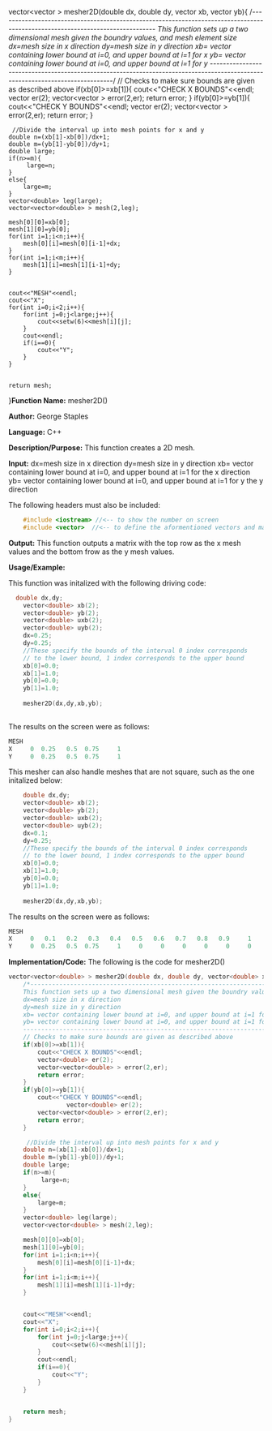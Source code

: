 vector<vector<double> > mesher2D(double dx, double dy, vector<double> xb, vector<double> yb){
    /*------------------------------------------------------------------------------------------------------------------------------
    This function sets up a two dimensional mesh given the boundry values, and mesh element size
    dx=mesh size in x direction
    dy=mesh size in y direction
    xb= vector containing lower bound at i=0, and upper bound at i=1 for x
    yb= vector containing lower bound at i=0, and upper bound at i=1 for y
    ------------------------------------------------------------------------------------------------------------------------------*/
    // Checks to make sure bounds are given as described above
    if(xb[0]>=xb[1]){
        cout<<"CHECK X BOUNDS"<<endl;
        vector<double> er(2);
        vector<vector<double> > error(2,er);
        return error;
    }
    if(yb[0]>=yb[1]){
        cout<<"CHECK Y BOUNDS"<<endl;
                vector<double> er(2);
        vector<vector<double> > error(2,er);
        return error;
    }

     //Divide the interval up into mesh points for x and y
    double n=(xb[1]-xb[0])/dx+1;
    double m=(yb[1]-yb[0])/dy+1;
    double large;
    if(n>=m){
         large=n;
    }
    else{
        large=m;
    }
    vector<double> leg(large);
    vector<vector<double> > mesh(2,leg);

    mesh[0][0]=xb[0];
    mesh[1][0]=yb[0];
    for(int i=1;i<n;i++){
        mesh[0][i]=mesh[0][i-1]+dx;
    }
    for(int i=1;i<m;i++){
        mesh[1][i]=mesh[1][i-1]+dy;
    }


    cout<<"MESH"<<endl;
    cout<<"X";
    for(int i=0;i<2;i++){
        for(int j=0;j<large;j++){
            cout<<setw(6)<<mesh[i][j];
        }
        cout<<endl;
        if(i==0){
            cout<<"Y";
        }
    }


    return mesh;
}**Function Name:**          mesher2D()

**Author:** George Staples

**Language:** C++

**Description/Purpose:** This function creates a 2D mesh.

**Input:** 
    dx=mesh size in x direction
    dy=mesh size in y direction
    xb= vector containing lower bound at i=0, and upper bound at i=1 for the x direction
    yb= vector containing lower bound at i=0, and upper bound at i=1 for y the y direction
  
The following headers must also be included:
  ```c++
      #include <iostream> //<-- to show the number on screen
      #include <vector>  //<-- to define the aformentioned vectors and matricies
  ```

**Output:** This function outputs a matrix with the top row as the x mesh values and the bottom frow as the y mesh values.
	
**Usage/Example:**

This function was initalized with the following driving code:
```c++
  double dx,dy;
    vector<double> xb(2);
    vector<double> yb(2);
    vector<double> uxb(2);
    vector<double> uyb(2);
    dx=0.25;
    dy=0.25;
    //These specify the bounds of the interval 0 index corresponds
    // to the lower bound, 1 index corresponds to the upper bound
    xb[0]=0.0;
    xb[1]=1.0;
    yb[0]=0.0;
    yb[1]=1.0;
    
    mesher2D(dx,dy,xb,yb);
    
```
The results on the screen were as follows:

```c++
MESH
X     0  0.25   0.5  0.75     1
Y     0  0.25   0.5  0.75     1
```
This mesher can also handle meshes that are not square, such as the one initalized below:

```c++
    double dx,dy;
    vector<double> xb(2);
    vector<double> yb(2);
    vector<double> uxb(2);
    vector<double> uyb(2);
    dx=0.1;
    dy=0.25;
    //These specify the bounds of the interval 0 index corresponds
    // to the lower bound, 1 index corresponds to the upper bound
    xb[0]=0.0;
    xb[1]=1.0;
    yb[0]=0.0;
    yb[1]=1.0;
    
    mesher2D(dx,dy,xb,yb);
```
The results on the screen were as follows:

```c++
MESH
X     0   0.1   0.2   0.3   0.4   0.5   0.6   0.7   0.8   0.9     1
Y     0  0.25   0.5  0.75     1     0     0     0     0     0     0
```

**Implementation/Code:** The following is the code for mesher2D()
```c++
vector<vector<double> > mesher2D(double dx, double dy, vector<double> xb, vector<double> yb){
    /*------------------------------------------------------------------------------------------------------------------------------
    This function sets up a two dimensional mesh given the boundry values, and mesh element size
    dx=mesh size in x direction
    dy=mesh size in y direction
    xb= vector containing lower bound at i=0, and upper bound at i=1 for x
    yb= vector containing lower bound at i=0, and upper bound at i=1 for y
    ------------------------------------------------------------------------------------------------------------------------------*/
    // Checks to make sure bounds are given as described above
    if(xb[0]>=xb[1]){
        cout<<"CHECK X BOUNDS"<<endl;
        vector<double> er(2);
        vector<vector<double> > error(2,er);
        return error;
    }
    if(yb[0]>=yb[1]){
        cout<<"CHECK Y BOUNDS"<<endl;
                vector<double> er(2);
        vector<vector<double> > error(2,er);
        return error;
    }

     //Divide the interval up into mesh points for x and y
    double n=(xb[1]-xb[0])/dx+1;
    double m=(yb[1]-yb[0])/dy+1;
    double large;
    if(n>=m){
         large=n;
    }
    else{
        large=m;
    }
    vector<double> leg(large);
    vector<vector<double> > mesh(2,leg);

    mesh[0][0]=xb[0];
    mesh[1][0]=yb[0];
    for(int i=1;i<n;i++){
        mesh[0][i]=mesh[0][i-1]+dx;
    }
    for(int i=1;i<m;i++){
        mesh[1][i]=mesh[1][i-1]+dy;
    }


    cout<<"MESH"<<endl;
    cout<<"X";
    for(int i=0;i<2;i++){
        for(int j=0;j<large;j++){
            cout<<setw(6)<<mesh[i][j];
        }
        cout<<endl;
        if(i==0){
            cout<<"Y";
        }
    }


    return mesh;
}
```
